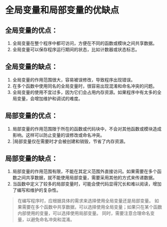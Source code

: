 # 全局变量和局部变量的优缺点
## 全局变量的优点：

1. 全局变量在整个程序中都可访问，方便在不同的函数或模块之间共享数据。
2. 全局变量可以保存程序运行期间的状态，比如计数器或状态标志。

## 全局变量的缺点：

1. 全局变量的作用范围很大，容易被误修改，导致程序出现错误。
2. 在多个函数中使用同名的全局变量时，很容易出现混淆和命名冲突的问题。
3. 全局变量的使用不宜过多，因为它们会占用内存资源。如果程序中有太多的全局变量，会增加维护和调试的难度。

## 局部变量的优点：

1. 局部变量的作用范围限于所在的函数或代码块中，不会对其他函数或模块造成影响。这样可以防止变量的误修改或命名冲突。
2. |局部变量仅在需要时才会被创建和销毁，节省了内存资源。

## 局部变量的缺点：

1. 局部变量的作用范围有限，不能在其定义范围外直接访问。如果需要在多个函数之间共享数据，就不能使用局部变量，需要采用其他的方式来传递数据。
2. 当函数中定义了较多的局部变量时，可能会使代码显得冗长和难以阅读，增加了编写和维护的复杂性。

> 在编写程序时，应根据具体的需求来选择使用全局变量还是局部变量。
> 如果需要在多个函数中共享数据，可以选择使用全局变量；如果只在某个函数内部使用的变量，可以选择使用局部变量。
> 同时，需要注意合理命名变量，以避免命名冲突和混淆。